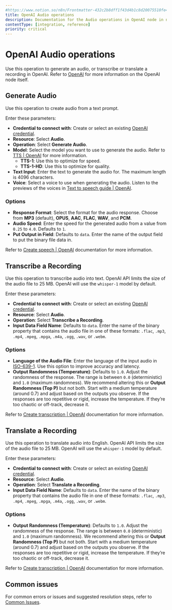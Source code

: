 ```yaml
---
#https://www.notion.so/n8n/Frontmatter-432c2b8dff1f43d4b1c8d20075510fe4
title: OpenAI Audio operations 
description: Documentation for the Audio operations in OpenAI node in n8n, a workflow automation platform. Includes details of operations and configuration, and links to examples and credentials information.
contentType: [integration, reference]
priority: critical
---
```


# OpenAI Audio operations

Use this operation to generate an audio, or transcribe or translate a recording in OpenAI. Refer to [OpenAI](/integrations/builtin/app-nodes/n8n-nodes-langchain.openai/index.md) for more information on the OpenAI node itself.

## Generate Audio

Use this operation to create audio from a text prompt. 

Enter these parameters:

- **Credential to connect with**: Create or select an existing [OpenAI credential](/integrations/builtin/credentials/openai.md).
- **Resource**: Select **Audio**.
- **Operation**: Select **Generate Audio**.
- **Model**: Select the model you want to use to generate the audio. Refer to [TTS | OpenAI](https://platform.openai.com/docs/models/tts) for more information.
    - **TTS-1**: Use this to optimize for speed.
    - **TTS-1-HD**:	Use this to optimize for quality.
- **Text Input**: Enter the text to generate the audio for. The maximum length is 4096 characters.
- **Voice**: Select a voice to use when generating the audio. Listen to the previews of the voices in [Text to speech guide | OpenAI](https://platform.openai.com/docs/guides/text-to-speech/quickstart).

### Options

- **Response Format**: Select the format for the audio response. Choose from **MP3** (default), **OPUS**, **AAC**, **FLAC**, **WAV**, and **PCM**.
- **Audio Speed**: Enter the speed for the generated audio from a value from `0.25` to `4.0`. Defaults to `1`.
- **Put Output in Field**: Defaults to `data`. Enter the name of the output field to put the binary file data in. 

Refer to [Create speech | OpenAI](https://platform.openai.com/docs/api-reference/audio/createSpeech) documentation for more information.

## Transcribe a Recording

Use this operation to transcribe audio into text. OpenAI API limits the size of the audio file to 25 MB. OpenAI will use the `whisper-1` model by default. 

Enter these parameters:

- **Credential to connect with**: Create or select an existing [OpenAI credential](/integrations/builtin/credentials/openai.md).
- **Resource**: Select **Audio**.
- **Operation**: Select **Transcribe a Recording**.
- **Input Data Field Name**: Defaults to `data`. Enter the name of the binary property that contains the audio file in one of these formats: `.flac`, `.mp3`, `.mp4`, `.mpeg`, `.mpga`, `.m4a`, `.ogg`, `.wav`, or `.webm`. 

### Options

- **Language of the Audio File**: Enter the language of the input audio in  [ISO-639-1](https://en.wikipedia.org/wiki/List_of_ISO_639_language_codes). Use this option to improve accuracy and latency.
- **Output Randomness (Temperature)**: Defaults to `1.0`. Adjust the randomness of the response. The range is between `0.0` (deterministic) and `1.0` (maximum randomness). We recommend altering this or **Output Randomness (Top P)** but not both. Start with a medium temperature (around 0.7) and adjust based on the outputs you observe. If the responses are too repetitive or rigid, increase the temperature. If they’re too chaotic or off-track, decrease it. 

Refer to [Create transcription | OpenAI](https://platform.openai.com/docs/api-reference/audio/createTranscription) documentation for more information.

## Translate a Recording

Use this operation to translate audio into English. OpenAI API limits the size of the audio file to 25 MB. OpenAI will use the `whisper-1` model by default. 

Enter these parameters:

- **Credential to connect with**: Create or select an existing [OpenAI credential](/integrations/builtin/credentials/openai.md).
- **Resource**: Select **Audio**.
- **Operation**: Select **Translate a Recording**.
- **Input Data Field Name**: Defaults to `data`. Enter the name of the binary property that contains the audio file in one of these formats: `.flac`, `.mp3`, `.mp4`, `.mpeg`, `.mpga`, `.m4a`, `.ogg`, `.wav`, or `.webm`. 

### Options

- **Output Randomness (Temperature)**: Defaults to `1.0`. Adjust the randomness of the response. The range is between `0.0` (deterministic) and `1.0` (maximum randomness). We recommend altering this or **Output Randomness (Top P)** but not both. Start with a medium temperature (around 0.7) and adjust based on the outputs you observe. If the responses are too repetitive or rigid, increase the temperature. If they’re too chaotic or off-track, decrease it. 

Refer to [Create transcription | OpenAI](https://platform.openai.com/docs/api-reference/audio/createTranscription) documentation for more information.

## Common issues

For common errors or issues and suggested resolution steps, refer to [Common Issues](/integrations/builtin/app-nodes/n8n-nodes-langchain.openai/common-issues.md).

